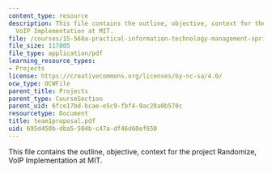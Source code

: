 ```yaml
---
content_type: resource
description: This file contains the outline, objective, context for the project Randomize,
  VoIP Implementation at MIT.
file: /courses/15-568a-practical-information-technology-management-spring-2005/695d450bdba5504bc47adf46d60ef650_team1proposal.pdf
file_size: 117805
file_type: application/pdf
learning_resource_types:
- Projects
license: https://creativecommons.org/licenses/by-nc-sa/4.0/
ocw_type: OCWFile
parent_title: Projects
parent_type: CourseSection
parent_uid: 6fce17bd-bcae-e5c9-fbf4-9ac28a0b570c
resourcetype: Document
title: team1proposal.pdf
uid: 695d450b-dba5-504b-c47a-df46d60ef650
---
```

This file contains the outline, objective, context for the project Randomize, VoIP Implementation at MIT.